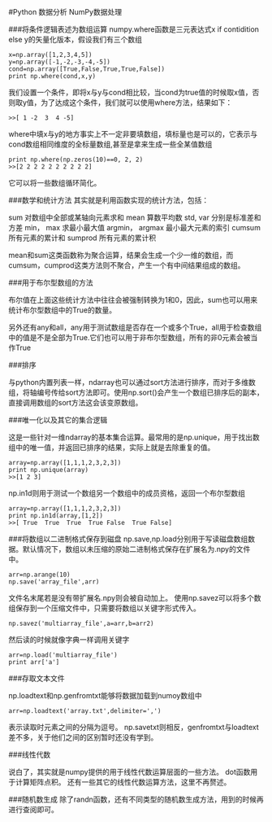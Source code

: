 #Python 数据分析 NumPy数据处理

###将条件逻辑表述为数组运算
numpy.where函数是三元表达式x if contidition else y的矢量化版本，假设我们有三个数组
```
x=np.array([1,2,3,4,5])
y=np.array([-1,-2,-3,-4,-5])
cond=np.array([True,False,True,True,False])
print np.where(cond,x,y)
```
我们设置一个条件，即将x与y与cond相比较，当cond为true值的时候取x值，否则取y值，为了达成这个条件，我们就可以使用where方法，结果如下：
```
>>[ 1 -2  3  4 -5]
```
where中填x与y的地方事实上不一定非要填数组，填标量也是可以的，它表示与cond数组相同维度的全标量数组,甚至是拿来生成一些全某值数组
```
print np.where(np.zeros(10)==0, 2, 2)
>>[2 2 2 2 2 2 2 2 2 2]
```
它可以将一些数组循环简化。

###数学和统计方法
其实就是利用函数实现的统计方法，包括：

sum	对数组中全部或某轴向元素求和
mean 算数平均数
std, var 分别是标准差和方差
min， max 求最小最大值
argmin， argmax 最小最大元素的索引
cumsum 所有元素的累计和
sumprod 所有元素的累计积

mean和sum这类函数称为聚合运算，结果会生成一个少一维的数组，而cumsum，cumprod这类方法则不聚合，产生一个有中间结果组成的数组。

###用于布尔型数组的方法

布尔值在上面这些统计方法中往往会被强制转换为1和0，因此，sum也可以用来统计布尔型数组中的True的数量。

另外还有any和all，any用于测试数组是否存在一个或多个True，all用于检查数组中的值是不是全部为True.它们也可以用于非布尔型数组，所有的非0元素会被当作True

###排序

与python内置列表一样，ndarray也可以通过sort方法进行排序，而对于多维数组，将轴编号传给sort方法即可。使用np.sort()会产生一个数组已排序后的副本，直接调用数组的sort方法这会该变原数组。

###唯一化以及其它的集合逻辑

这是一些针对一维ndarray的基本集合运算。最常用的是np.unique，用于找出数组中的唯一值，并返回已排序的结果，实际上就是去除重复的值。
```
array=np.array([1,1,1,2,3,2,3])
print np.unique(array)
>>[1 2 3]
```
np.in1d则用于测试一个数组另一个数组中的成员资格，返回一个布尔型数组
```
array=np.array([1,1,1,2,3,2,3])
print np.in1d(array,[1,2])
>>[ True  True  True  True False  True False]
```

###将数组以二进制格式保存到磁盘
np.save,np.load分别用于写读磁盘数组数据。默认情况下，数组以未压缩的原始二进制格式保存在扩展名为.npy的文件中。
```
arr=np.arange(10)
np.save('array_file',arr)
```
文件名末尾若是没有带扩展名.npy则会被自动加上。
使用np.savez可以将多个数组保存到一个压缩文件中，只需要将数组以关键字形式传入。
```
np.savez('multiarray_file',a=arr,b=arr2)
```
然后读的时候就像字典一样调用关键字
```
arr=np.load('multiarray_file')
print arr['a']
```

###存取文本文件

np.loadtext和np.genfromtxt能够将数据加载到numoy数组中
```
arr=np.loadtext('array.txt',delimiter=',')
```
表示读取时元素之间的分隔为逗号。
np.savetxt则相反，genfromtxt与loadtext差不多，关于他们之间的区别暂时还没有学到。

###线性代数

说白了，其实就是numpy提供的用于线性代数运算层面的一些方法。
dot函数用于计算矩阵点积。
还有一些其它的线性代数运算方法，这里不再赘述。

###随机数生成
除了randn函数，还有不同类型的随机数生成方法，用到的时候再进行查阅即可。

